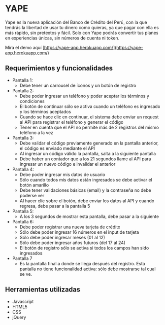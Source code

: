 # YAPE

Yape es la nueva aplicación del Banco de Crédito del Perú, con la que tendrás la libertad de usar tu dinero como quieras, ya que pagar con ella es más rápido, sin pretextos y fácil. Solo con Yape podrás convertir tus planes en experiencias únicas, sin números de cuenta ni token.

Mira el demo aquí [https://yape-app.herokuapp.com/](https://yape-app.herokuapp.com/)

## Requerimientos y funcionalidades
+ Pantalla 1:
  - Debe tener un carrousel de íconos y un botón de registro
+ Pantalla 2:
  - Debe poder ingresar un teléfono y poder aceptar los términos y condiciones
  - El botón de continuar sólo se activa cuando un teléfono es ingresado y los términos aceptados
  - Cuando se hace clic en continuar, el sistema debe enviar un request al API para registrar el teléfono y generar el código
  - Tener en cuenta que el API no permite más de 2 registros del mismo teléfono a la vez
+ Pantalla 3:
  - Debe validar el código previamente generado en la pantalla anterior, el código es enviado mediante el API
  - Al ingresar un código válido la pantalla, salta a la siguiente pantalla
  - Debe haber un contador que a los 21 segundos llame al API para ingresar un nuevo código e invalidar el anterior
+ Pantalla 4:
  - Debe poder ingresar mis datos de usuario
  - Sólo cuando todos mis datos están ingresados se debe activar el botón amarillo
  - Debe tener validaciones básicas (email) y la contraseña no debe poderse ver
  - Al hacer clic sobre el botón, debe enviar los datos al API y cuando regresa, debe pasar a la pantalla 5
+ Pantalla 5:
  - A los 3 segundos de mostrar esta pantalla, debe pasar a la siguiente
+ Pantalla 6:
  - Debe poder registrar una nueva tarjeta de crédito
  - Sólo debe poder ingresar 16 números en el input de tarjeta
  - Sólo debe poder ingresar meses (01 al 12)
  - Sólo debe poder ingresar años futuros (del 17 al 24) 
  - El botón de registro sólo se activa si todos los campos han sido ingresados
+ Pantalla 7
  - Es la pantalla final a donde se llega después del registro. Esta pantalla no tiene funcionalidad activa: sólo debe mostrarse tal cual se  ve.
  
## Herramientas utilizadas
+ Javascript
+ HTML5
+ CSS
+ jQuery

